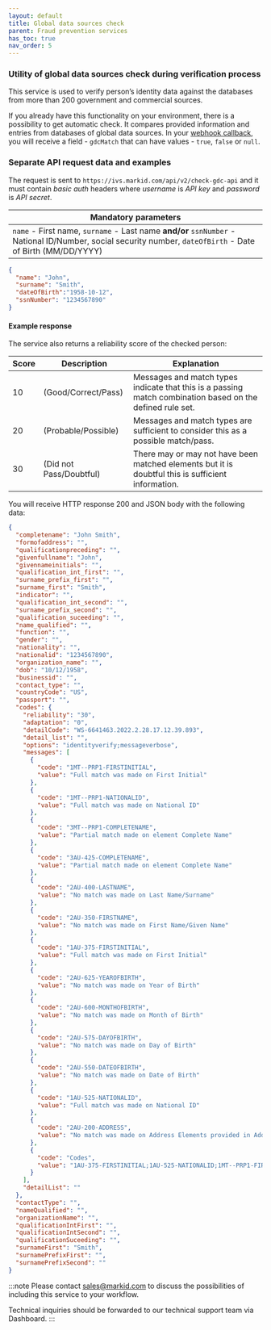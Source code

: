 ```yaml
---
layout: default
title: Global data sources check
parent: Fraud prevention services
has_toc: true
nav_order: 5
---
```


### Utility of global data sources check during verification process

This service is used to verify person’s identity data against the databases from more than 200 government and commercial sources.

If you already have this functionality on your environment, there is a possibility to get automatic check. It compares provided information and entries from databases of global data sources. In your [webhook callback](/pages/faud-prevention-services/ResultCallback), you will receive a field - `gdcMatch` that can have values - `true`, `false` or `null`. 


### Separate API request data and examples

The request is sent to `https://ivs.markid.com/api/v2/check-gdc-api` and it must contain *basic auth* headers where *username* is *API key* and *password* is *API secret*.

| Mandatory parameters                                                                                                             |
|----------------------------------------------------------------------------------------------------------------------------------|
| `name` - First name, `surname` - Last name **and/or** `ssnNumber` - National ID/Number, social security number, `dateOfBirth` - Date of Birth (MM/DD/YYYY) |

```json
{
  "name": "John",
  "surname": "Smith",
  "dateOfBirth":"1958-10-12",
  "ssnNumber": "1234567890"
}
```

#### Example response
The service also returns a reliability score of the checked person:

|Score|Description|Explanation|
|---|---|---|
10|(Good/Correct/Pass)|Messages and match types indicate that this is a passing match combination based on the defined rule set.|
20 | (Probable/Possible) | Messages and match types are sufficient to consider this as a possible match/pass.|
30 | (Did not Pass/Doubtful) | There may or may not have been matched elements but it is doubtful this is sufficient information.|

You will receive HTTP response 200 and JSON body with the following data:

```json
{
  "completename": "John Smith",
  "formofaddress": "",
  "qualificationpreceding": "",
  "givenfullname": "John",
  "givennameinitials": "",
  "qualification_int_first": "",
  "surname_prefix_first": "",
  "surname_first": "Smith",
  "indicator": "",
  "qualification_int_second": "",
  "surname_prefix_second": "",
  "qualification_suceeding": "",
  "name_qualified": "",
  "function": "",
  "gender": "",
  "nationality": "",
  "nationalid": "1234567890",
  "organization_name": "",
  "dob": "10/12/1958",
  "businessid": "",
  "contact_type": "",
  "countryCode": "US",
  "passport": "",
  "codes": {
    "reliability": "30",
    "adaptation": "0",
    "detailCode": "WS-6641463.2022.2.28.17.12.39.893",
    "detail_list": "",
    "options": "identityverify;messageverbose",
    "messages": [
      {
        "code": "1MT--PRP1-FIRSTINITIAL",
        "value": "Full match was made on First Initial"
      },
      {
        "code": "1MT--PRP1-NATIONALID",
        "value": "Full match was made on National ID"
      },
      {
        "code": "3MT--PRP1-COMPLETENAME",
        "value": "Partial match made on element Complete Name"
      },
      {
        "code": "3AU-425-COMPLETENAME",
        "value": "Partial match made on element Complete Name"
      },
      {
        "code": "2AU-400-LASTNAME",
        "value": "No match was made on Last Name/Surname"
      },
      {
        "code": "2AU-350-FIRSTNAME",
        "value": "No match was made on First Name/Given Name"
      },
      {
        "code": "1AU-375-FIRSTINITIAL",
        "value": "Full match was made on First Initial"
      },
      {
        "code": "2AU-625-YEAROFBIRTH",
        "value": "No match was made on Year of Birth"
      },
      {
        "code": "2AU-600-MONTHOFBIRTH",
        "value": "No match was made on Month of Birth"
      },
      {
        "code": "2AU-575-DAYOFBIRTH",
        "value": "No match was made on Day of Birth"
      },
      {
        "code": "2AU-550-DATEOFBIRTH",
        "value": "No match was made on Date of Birth"
      },
      {
        "code": "1AU-525-NATIONALID",
        "value": "Full match was made on National ID"
      },
      {
        "code": "2AU-200-ADDRESS",
        "value": "No match was made on Address Elements provided in Address Lines"
      },
      {
        "code": "Codes",
        "value": "1AU-375-FIRSTINITIAL;1AU-525-NATIONALID;1MT--PRP1-FIRSTINITIAL;1MT--PRP1-NATIONALID;2AU-200-ADDRESS;2AU-350-FIRSTNAME;2AU-400-LASTNAME;2AU-550-DATEOFBIRTH;2AU-575-DAYOFBIRTH;2AU-600-MONTHOFBIRTH;2AU-625-YEAROFBIRTH;3AU-425-COMPLETENAME;3MT--PRP1-COMPLETENAME;"
      }
    ],
    "detailList": ""
  },
  "contactType": "",
  "nameQualified": "",
  "organizationName": "",
  "qualificationIntFirst": "",
  "qualificationIntSecond": "",
  "qualificationSuceeding": "",
  "surnameFirst": "Smith",
  "surnamePrefixFirst": "",
  "surnamePrefixSecond": ""
}
```

:::note
Please contact sales@markid.com to discuss the possibilities of including this service to your workflow.

Technical inquiries should be forwarded to our technical support team via Dashboard. 
:::
